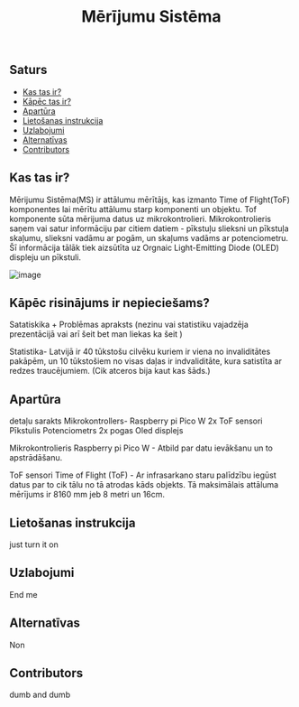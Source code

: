 <h1 align="center"> Mērījumu Sistēma </h1> <br>

## Saturs

- [Kas tas ir?](#kas-tas-ir)
- [Kāpēc tas ir?](#kāpēc-tas-ir)
- [Apartūra](#apartūra)
- [Lietošanas instrukcija](#lietošanas-instrukcija)
- [Uzlabojumi](#uzlabojumi)
- [Alternatīvas](#alternatīvas)
- [Contributors](#contributors)

<!-- END doctoc generated TOC please keep comment here to allow auto update -->

## Kas tas ir?

Mērijumu Sistēma(MS) ir attālumu mērītājs, kas izmanto Time of Flight(ToF) komponentes lai mērītu attālumu starp komponenti un objektu. Tof komponente sūta mērijuma datus uz mikrokontrolieri. Mikrokontrolieris saņem vai satur informāciju par citiem datiem - pīkstuļu slieksni un pīkstuļa skaļumu, slieksni vadāmu ar pogām, un skaļums vadāms ar potenciometru. Šī informācija tālāk tiek aizsūtīta uz Orgnaic Light-Emitting Diode (OLED) displeju un pīkstuli. 

![image](https://github.com/SkylerAcer/Measurment-system-/assets/96178550/e88cd2ea-e769-4920-8dbe-cf7c679a871b)



## Kāpēc risinājums ir nepieciešams?

Satatiskika + Problēmas apraksts (nezinu vai statistiku vajadzēja prezentācijā vai arī šeit bet man liekas ka šeit )

Statistika- Latvijā ir 40 tūkstošu cilvēku kuriem ir viena no invaliditātes pakāpēm, un 10 tūkstošiem no visas daļas ir indvaliditāte, kura satistīta ar redzes traucējumiem. (Cik atceros bija kaut kas šāds.)



## Apartūra

detaļu sarakts
Mikrokontrollers- Raspberry pi Pico W 2x ToF sensori Pīkstulis Potenciometrs 2x pogas Oled displejs

Mikrokontrolieris
Raspberry pi Pico W - Atbild par datu ievākšanu un to apstrādāšanu.

ToF sensori
Time of Flight (ToF) - Ar infrasarkano staru palīdzību iegūst datus par to cik tālu no tā atrodas kāds objekts. Tā maksimālais attāluma mērījums ir 8160 mm jeb 8 metri un 16cm.


## Lietošanas instrukcija
just turn it on

## Uzlabojumi
End me

## Alternatīvas

Non

## Contributors
dumb and dumb
